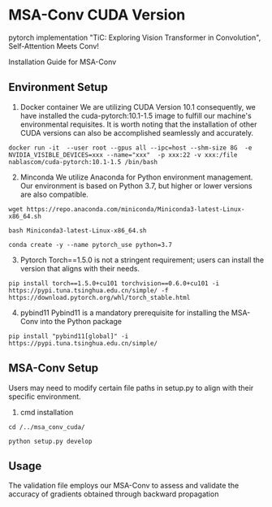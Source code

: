# MSA-Conv CUDA Version
pytorch implementation "TiC: Exploring Vision Transformer in Convolution", Self-Attention Meets Conv!

Installation Guide for MSA-Conv

## Environment Setup
1. Docker container
We are utilizing CUDA Version 10.1 consequently, we have installed the cuda-pytorch:10.1-1.5 image to fulfill our machine's environmental requisites. It is worth noting that the installation of other CUDA versions can also be accomplished seamlessly and accurately.
```
docker run -it  --user root --gpus all --ipc=host --shm-size 8G  -e NVIDIA_VISIBLE_DEVICES=xxx --name="xxx"  -p xxx:22 -v xxx:/file nablascom/cuda-pytorch:10.1-1.5 /bin/bash
```

2. Minconda 
We utilize Anaconda for Python environment management. Our environment is based on Python 3.7, but higher or lower versions are also compatible.

```
wget https://repo.anaconda.com/miniconda/Miniconda3-latest-Linux-x86_64.sh

bash Miniconda3-latest-Linux-x86_64.sh

conda create -y --name pytorch_use python=3.7
```

3. Pytorch
Torch==1.5.0 is not a stringent requirement; users can install the version that aligns with their needs.
```
pip install torch==1.5.0+cu101 torchvision==0.6.0+cu101 -i https://pypi.tuna.tsinghua.edu.cn/simple/ -f https://download.pytorch.org/whl/torch_stable.html
```
4. pybind11
Pybind11 is a mandatory prerequisite for installing the MSA-Conv into the Python package
```
pip install "pybind11[global]" -i https://pypi.tuna.tsinghua.edu.cn/simple/
```

## MSA-Conv Setup
Users may need to modify certain file paths in setup.py to align with their specific environment.
1. cmd installation
```
cd /../msa_conv_cuda/

python setup.py develop
```

## Usage
The validation file employs our MSA-Conv to assess and validate the accuracy of gradients obtained through backward propagation
